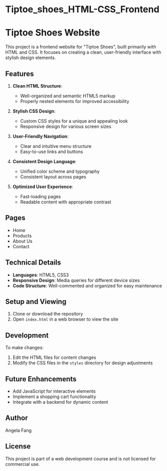# Tiptoe_shoes_HTML-CSS_Frontend
# Tiptoe Shoes Website

This project is a frontend website for "Tiptoe Shoes", built primarily with HTML and CSS. It focuses on creating a clean, user-friendly interface with stylish design elements.

## Features

1. **Clean HTML Structure**:
   - Well-organized and semantic HTML5 markup
   - Properly nested elements for improved accessibility

2. **Stylish CSS Design**:
   - Custom CSS styles for a unique and appealing look
   - Responsive design for various screen sizes

3. **User-Friendly Navigation**:
   - Clear and intuitive menu structure
   - Easy-to-use links and buttons

4. **Consistent Design Language**:
   - Unified color scheme and typography
   - Consistent layout across pages

5. **Optimized User Experience**:
   - Fast-loading pages
   - Readable content with appropriate contrast

## Pages

- Home
- Products
- About Us
- Contact

## Technical Details

- **Languages**: HTML5, CSS3
- **Responsive Design**: Media queries for different device sizes
- **Code Structure**: Well-commented and organized for easy maintenance

## Setup and Viewing

1. Clone or download the repository
2. Open `index.html` in a web browser to view the site

## Development

To make changes:
1. Edit the HTML files for content changes
2. Modify the CSS files in the `styles` directory for design adjustments

## Future Enhancements

- Add JavaScript for interactive elements
- Implement a shopping cart functionality
- Integrate with a backend for dynamic content

## Author

Angela Fang

## License

This project is part of a web development course and is not licensed for commercial use.
